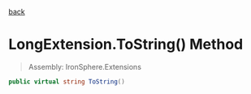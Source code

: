 ﻿

[back](/IronSphere.Extensions/types/LongExtension)

# LongExtension.ToString() Method

> Assembly: IronSphere.Extensions

```csharp
public virtual string ToString()
```



 